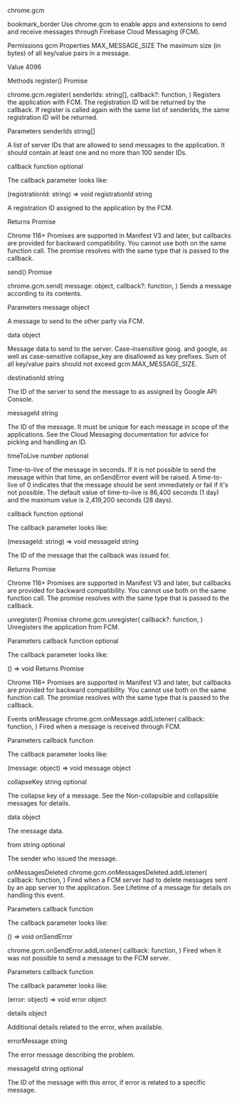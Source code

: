 chrome.gcm 

bookmark_border
Use chrome.gcm to enable apps and extensions to send and receive messages through Firebase Cloud Messaging (FCM).

Permissions
gcm
Properties
MAX_MESSAGE_SIZE
The maximum size (in bytes) of all key/value pairs in a message.

Value
4096

Methods
register()
Promise

chrome.gcm.register(
  senderIds: string[],
  callback?: function,
)
Registers the application with FCM. The registration ID will be returned by the callback. If register is called again with the same list of senderIds, the same registration ID will be returned.

Parameters
senderIds
string[]

A list of server IDs that are allowed to send messages to the application. It should contain at least one and no more than 100 sender IDs.

callback
function optional

The callback parameter looks like:


(registrationId: string) => void
registrationId
string

A registration ID assigned to the application by the FCM.

Returns
Promise<string>

Chrome 116+
Promises are supported in Manifest V3 and later, but callbacks are provided for backward compatibility. You cannot use both on the same function call. The promise resolves with the same type that is passed to the callback.

send()
Promise

chrome.gcm.send(
  message: object,
  callback?: function,
)
Sends a message according to its contents.

Parameters
message
object

A message to send to the other party via FCM.

data
object

Message data to send to the server. Case-insensitive goog. and google, as well as case-sensitive collapse_key are disallowed as key prefixes. Sum of all key/value pairs should not exceed gcm.MAX_MESSAGE_SIZE.

destinationId
string

The ID of the server to send the message to as assigned by Google API Console.

messageId
string

The ID of the message. It must be unique for each message in scope of the applications. See the Cloud Messaging documentation for advice for picking and handling an ID.

timeToLive
number optional

Time-to-live of the message in seconds. If it is not possible to send the message within that time, an onSendError event will be raised. A time-to-live of 0 indicates that the message should be sent immediately or fail if it's not possible. The default value of time-to-live is 86,400 seconds (1 day) and the maximum value is 2,419,200 seconds (28 days).

callback
function optional

The callback parameter looks like:

(messageId: string) => void
messageId
string

The ID of the message that the callback was issued for.

Returns
Promise<string>

Chrome 116+
Promises are supported in Manifest V3 and later, but callbacks are provided for backward compatibility. You cannot use both on the same function call. The promise resolves with the same type that is passed to the callback.

unregister()
Promise
chrome.gcm.unregister(
  callback?: function,
)
Unregisters the application from FCM.

Parameters
callback
function optional

The callback parameter looks like:

() => void
Returns
Promise<void>

Chrome 116+
Promises are supported in Manifest V3 and later, but callbacks are provided for backward compatibility. You cannot use both on the same function call. The promise resolves with the same type that is passed to the callback.

Events
onMessage
chrome.gcm.onMessage.addListener(
  callback: function,
)
Fired when a message is received through FCM.

Parameters
callback
function

The callback parameter looks like:

(message: object) => void
message
object

collapseKey
string optional

The collapse key of a message. See the Non-collapsible and collapsible messages for details.

data
object

The message data.

from
string optional

The sender who issued the message.

onMessagesDeleted
chrome.gcm.onMessagesDeleted.addListener(
  callback: function,
)
Fired when a FCM server had to delete messages sent by an app server to the application. See Lifetime of a message for details on handling this event.

Parameters
callback
function

The callback parameter looks like:


() => void
onSendError

chrome.gcm.onSendError.addListener(
  callback: function,
)
Fired when it was not possible to send a message to the FCM server.

Parameters
callback
function

The callback parameter looks like:


(error: object) => void
error
object

details
object

Additional details related to the error, when available.

errorMessage
string

The error message describing the problem.

messageId
string optional

The ID of the message with this error, if error is related to a specific message.